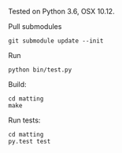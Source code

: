 Tested on Python 3.6, OSX 10.12.

Pull submodules

    git submodule update --init

Run

    python bin/test.py

Build:

    cd matting
    make

Run tests:

    cd matting 
    py.test test
